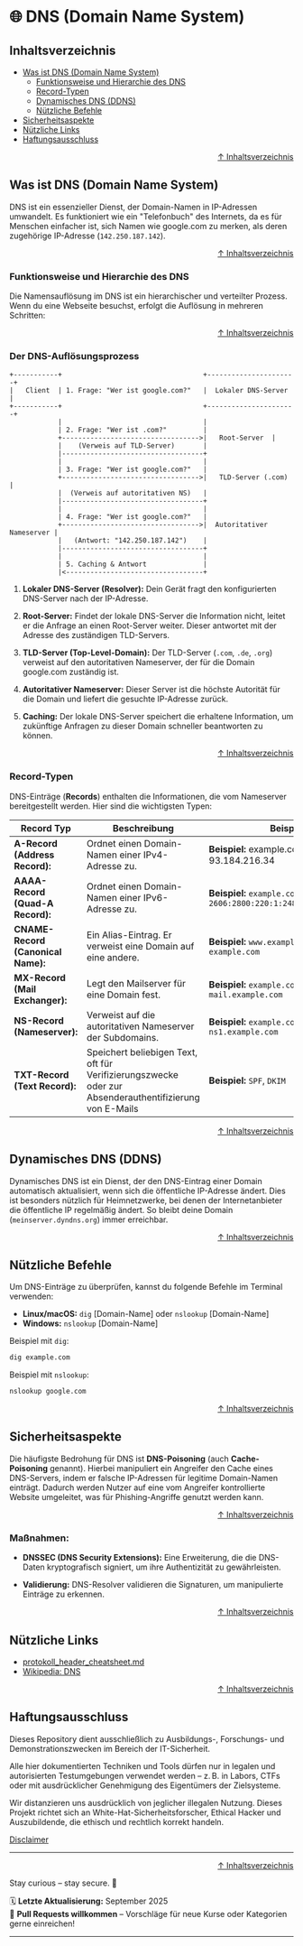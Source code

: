 # 🌐 DNS (Domain Name System)
## Inhaltsverzeichnis
- [Was ist DNS (Domain Name System)](#was-ist-dns-domain-name-system)
    - [Funktionsweise und Hierarchie des DNS](#funktionsweise-und-hierarchie-des-dns)
    - [Record-Typen](#record-typen)
    - [Dynamisches DNS (DDNS)](#dynamisches-dns-ddns)
    - [Nützliche Befehle](#nützliche-befehle)
- [Sicherheitsaspekte](#sicherheitsaspekte)
- [Nützliche Links](#nützliche-befehle)
- [Haftungsausschluss]()



<div align=right>

[↑ Inhaltsverzeichnis](#inhaltsverzeichnis)

</div>


## Was ist DNS (Domain Name System)
DNS ist ein essenzieller Dienst, der Domain-Namen in IP-Adressen umwandelt. Es funktioniert wie ein "Telefonbuch" des Internets, da es für Menschen einfacher ist, sich Namen wie google.com zu merken, als deren zugehörige IP-Adresse (`142.250.187.142`).



<div align=right>

[↑ Inhaltsverzeichnis](#inhaltsverzeichnis)

</div>


### Funktionsweise und Hierarchie des DNS
Die Namensauflösung im DNS ist ein hierarchischer und verteilter Prozess. Wenn du eine Webseite besuchst, erfolgt die Auflösung in mehreren Schritten:



<div align=right>

[↑ Inhaltsverzeichnis](#inhaltsverzeichnis)

</div>


### Der DNS-Auflösungsprozess
```text
+-----------+                                   +----------------------+
|   Client  | 1. Frage: "Wer ist google.com?"   |  Lokaler DNS-Server  |
+-----------+                                   +----------------------+
            |                                   |
            | 2. Frage: "Wer ist .com?"         |
            +---------------------------------->|   Root-Server  |
            |    (Verweis auf TLD-Server)       |
            |-----------------------------------+
            |                                   |
            | 3. Frage: "Wer ist google.com?"   |
            +---------------------------------->|   TLD-Server (.com)  |
            |  (Verweis auf autoritativen NS)   |
            |-----------------------------------+
            |                                   |
            | 4. Frage: "Wer ist google.com?"   |
            +---------------------------------->|  Autoritativer Nameserver |
            |   (Antwort: "142.250.187.142")    |
            |-----------------------------------+
            |                                   |
            | 5. Caching & Antwort              |
            |<----------------------------------+
```

1. **Lokaler DNS-Server (Resolver):** Dein Gerät fragt den konfigurierten DNS-Server nach der IP-Adresse.

2. **Root-Server:** Findet der lokale DNS-Server die Information nicht, leitet er die Anfrage an einen Root-Server weiter. Dieser antwortet mit der Adresse des zuständigen TLD-Servers.

3. **TLD-Server (Top-Level-Domain):** Der TLD-Server (`.com`, `.de`, `.org`) verweist auf den autoritativen Nameserver, der für die Domain google.com zuständig ist.

4. **Autoritativer Nameserver:** Dieser Server ist die höchste Autorität für die Domain und liefert die gesuchte IP-Adresse zurück.

5. **Caching:** Der lokale DNS-Server speichert die erhaltene Information, um zukünftige Anfragen zu dieser Domain schneller beantworten zu können.

<div align=right>

[↑ Inhaltsverzeichnis](#inhaltsverzeichnis)

</div>

### Record-Typen
DNS-Einträge (**Records**) enthalten die Informationen, die vom Nameserver bereitgestellt werden. Hier sind die wichtigsten Typen:

| Record Typ | Beschreibung | Beispiel |
|------------|--------------|----------|
| **A-Record (Address Record):** | Ordnet einen Domain-Namen einer IPv4-Adresse zu. | **Beispiel:** example.com -> 93.184.216.34 |
| **AAAA-Record (Quad-A Record):** | Ordnet einen Domain-Namen einer IPv6-Adresse zu. | **Beispiel:** `example.com` -> `2606:2800:220:1:248:1893:25c8:1946` |
| **CNAME-Record (Canonical Name):** | Ein Alias-Eintrag. Er verweist eine Domain auf eine andere. | **Beispiel:** `www.example.com` -> `example.com` |
| **MX-Record (Mail Exchanger):** | Legt den Mailserver für eine Domain fest. | **Beispiel:** `example.com` -> `mail.example.com` |
| **NS-Record (Nameserver):** | Verweist auf die autoritativen Nameserver der Subdomains. | **Beispiel:** `example.com` -> `ns1.example.com` |
| **TXT-Record (Text Record):** | Speichert beliebigen Text, oft für Verifizierungszwecke oder zur Absenderauthentifizierung von E-Mails | **Beispiel:** `SPF`, `DKIM` |



<div align=right>

[↑ Inhaltsverzeichnis](#inhaltsverzeichnis)

</div>


## Dynamisches DNS (DDNS)
Dynamisches DNS ist ein Dienst, der den DNS-Eintrag einer Domain automatisch aktualisiert, wenn sich die öffentliche IP-Adresse ändert. Dies ist besonders nützlich für Heimnetzwerke, bei denen der Internetanbieter die öffentliche IP regelmäßig ändert. So bleibt deine Domain (`meinserver.dyndns.org`) immer erreichbar.



<div align=right>

[↑ Inhaltsverzeichnis](#inhaltsverzeichnis)

</div>


## Nützliche Befehle
Um DNS-Einträge zu überprüfen, kannst du folgende Befehle im Terminal verwenden:

- **Linux/macOS:** `dig` [Domain-Name] oder `nslookup` [Domain-Name]
- **Windows:** `nslookup` [Domain-Name]

Beispiel mit `dig`:
```bash
dig example.com
```

Beispiel mit `nslookup`:
```bash
nslookup google.com
```



<div align=right>

[↑ Inhaltsverzeichnis](#inhaltsverzeichnis)

</div>


## Sicherheitsaspekte
Die häufigste Bedrohung für DNS ist **DNS-Poisoning** (auch **Cache-Poisoning** genannt). Hierbei manipuliert ein Angreifer den Cache eines DNS-Servers, indem er falsche IP-Adressen für legitime Domain-Namen einträgt. Dadurch werden Nutzer auf eine vom Angreifer kontrollierte Website umgeleitet, was für Phishing-Angriffe genutzt werden kann.



<div align=right>

[↑ Inhaltsverzeichnis](#inhaltsverzeichnis)

</div>


### Maßnahmen:

- **DNSSEC (DNS Security Extensions):** Eine Erweiterung, die die DNS-Daten kryptografisch signiert, um ihre Authentizität zu gewährleisten.

- **Validierung:** DNS-Resolver validieren die Signaturen, um manipulierte Einträge zu erkennen.



<div align=right>

[↑ Inhaltsverzeichnis](#inhaltsverzeichnis)

</div>


## Nützliche Links
- [protokoll_header_cheatsheet.md](/02-network-security/protokoll_header_cheatsheet.md)
- [Wikipedia: DNS](https://de.wikipedia.org/wiki/Domain_Name_System)



<div align=right>

[↑ Inhaltsverzeichnis](#inhaltsverzeichnis)

</div>


## Haftungsausschluss

Dieses Repository dient ausschließlich zu Ausbildungs-, Forschungs- und Demonstrationszwecken im Bereich der IT-Sicherheit.

Alle hier dokumentierten Techniken und Tools dürfen nur in legalen und autorisierten Testumgebungen verwendet werden – z. B. in Labors, CTFs oder mit ausdrücklicher Genehmigung des Eigentümers der Zielsysteme.

Wir distanzieren uns ausdrücklich von jeglicher illegalen Nutzung.
Dieses Projekt richtet sich an White-Hat-Sicherheitsforscher, Ethical Hacker und Auszubildende, die ethisch und rechtlich korrekt handeln.

[Disclaimer](/00-disclaimer/disclaimer.md)

--- 

<div align=right>

[↑ Inhaltsverzeichnis](#inhaltsverzeichnis)

</div>

Stay curious – stay secure. 🔐

🗓️ **Letzte Aktualisierung:** September 2025  
🤝 **Pull Requests willkommen** – Vorschläge für neue Kurse oder Kategorien gerne einreichen!

---
